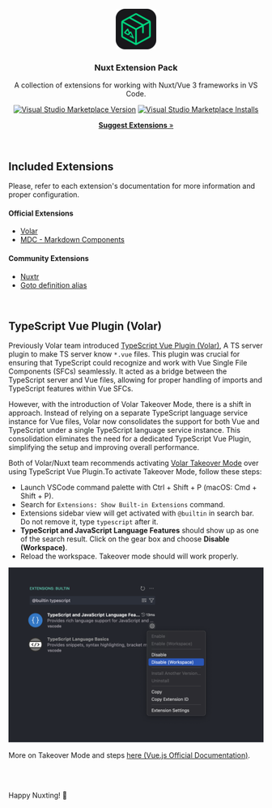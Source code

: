<br />

<div align="center">
  <img src="./media/logo.png" alt="Logo" width="80" height="80">

  <h3 align="center">Nuxt Extension Pack</h3>

  <p align="center">
    A collection of extensions for working with Nuxt/Vue 3 frameworks in VS Code.
  </p>

  <div align="center">
        <a href="https://marketplace.visualstudio.com/items?itemName=Nuxtr.nuxtr-vscode" target="_blank"><img src="https://img.shields.io/visual-studio-marketplace/v/Nuxtr.nuxt-vscode-extentions.svg?color=blue&label=VS%20Code%20Marketplace&logo=visual-studio-code" alt="Visual Studio Marketplace Version" /></a>
        <a href="https://marketplace.visualstudio.com/items?itemName=Nuxtr.nuxtr-vscode" target="_blank"><img src="https://img.shields.io/visual-studio-marketplace/i/Nuxtr.nuxt-vscode-extentions?color=blue&label=Installs&logo=visual-studio-code" alt="Visual Studio Marketplace Installs" /></a>
    </div>

  <p align="center">
    <a target="_blank" href="https://github.com/nuxtrdev/nuxt-vscode-extentions/discussions/new?category=extension-suggestions">
      <strong>Suggest Extensions</strong> »
    </a>
  </p>
</div>

<br>


## Included Extensions

Please, refer to each extension's documentation for more information and proper configuration.

#### Official Extensions
- [Volar](https://marketplace.visualstudio.com/items?itemName=vue.volar)
- [MDC - Markdown Components](https://marketplace.visualstudio.com/items?itemName=Nuxt.mdc)

#### Community Extensions
- [Nuxtr](https://marketplace.visualstudio.com/items?itemName=Nuxtr.nuxtr-vscode)
- [Goto definition alias](https://marketplace.visualstudio.com/items?itemName=antfu.goto-alias)
<br>

## TypeScript Vue Plugin (Volar)

Previously Volar team introduced [TypeScript Vue Plugin (Volar)](https://marketplace.visualstudio.com/items?itemName=vue.vscode-typescript-vue-plugin), A TS server plugin to make TS server know `*.vue` files. This plugin was crucial for ensuring that TypeScript could recognize and work with Vue Single File Components (SFCs) seamlessly. It acted as a bridge between the TypeScript server and Vue files, allowing for proper handling of imports and TypeScript features within Vue SFCs.

However, with the introduction of Volar Takeover Mode, there is a shift in approach. Instead of relying on a separate TypeScript language service instance for Vue files, Volar now consolidates the support for both Vue and TypeScript under a single TypeScript language service instance. This consolidation eliminates the need for a dedicated TypeScript Vue Plugin, simplifying the setup and improving overall performance.

Both of Volar/Nuxt team recommends activating [Volar Takeover Mode](https://vuejs.org/guide/typescript/overview.html#volar-takeover-mode) over using TypeScript Vue Plugin.To activate Takeover Mode, follow these steps:

- Launch VSCode command palette with Ctrl + Shift + P (macOS: Cmd + Shift + P).
- Search for `Extensions: Show Built-in Extensions` command.
- Extensions sidebar view will get activated with `@builtin` in search bar. Do not remove it, type `typescript` after it.
- **TypeScript and JavaScript Language Features** should show up as one of the search result. Click on the gear box and choose **Disable (Workspace)**.
- Reload the workspace. Takeover mode should will work properly.

![Volar TakeOver Mode](./media//takeover.png)

More on Takeover Mode and steps [here (Vue.js Official Documentation)](https://vuejs.org/guide/typescript/overview.html#volar-takeover-mode).

<br>
<br>

Happy Nuxting! 🚀